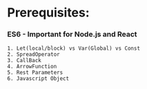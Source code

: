 # Prerequisites:
### ES6 - Important for Node.js and React
```
1. Let(local/block) vs Var(Global) vs Const
2. SpreadOperator
3. CallBack
4. ArrowFunction
5. Rest Parameters
6. Javascript Object
```
